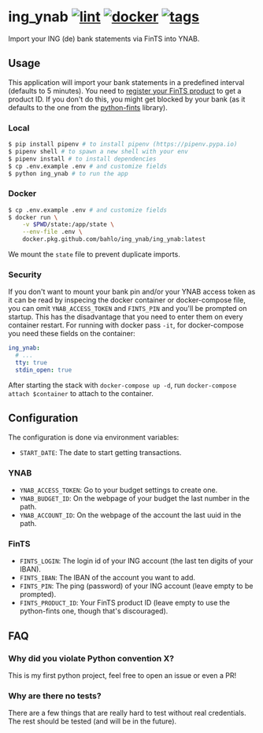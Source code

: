 # ing_ynab [![lint](https://github.com/bahlo/fints_ynab/workflows/lint/badge.svg)](https://github.com/bahlo/ing_ynab/actions?query=workflow%3Alint) [![docker](https://github.com/bahlo/ing_ynab/workflows/docker/badge.svg)](https://github.com/bahlo/ing_ynab/actions?query=workflow%3Adocker) [![tags](https://github.com/bahlo/ing_ynab/workflows/main/tags.svg)](https://github.com/bahlo/ing_ynab/actions?query=workflow%3Atags)

Import your ING (de) bank statements via FinTS into YNAB. 

## Usage

This application will import your bank statements in a predefined interval 
(defaults to 5 minutes). 
You need to [register your FinTS product](https://www.hbci-zka.de/register/prod_register.htm) 
to get a product ID. 
If you don't do this, you might get blocked by your bank (as it defaults to the
one from the [python-fints](https://python-fints.readthedocs.io) library).

### Local

```sh
$ pip install pipenv # to install pipenv (https://pipenv.pypa.io) 
$ pipenv shell # to spawn a new shell with your env
$ pipenv install # to install dependencies
$ cp .env.example .env # and customize fields
$ python ing_ynab # to run the app
```

### Docker

```sh
$ cp .env.example .env # and customize fields
$ docker run \
    -v $PWD/state:/app/state \
    --env-file .env \
    docker.pkg.github.com/bahlo/ing_ynab/ing_ynab:latest
```

We mount the `state` file to prevent duplicate imports.

### Security

If you don't want to mount your bank pin and/or your YNAB access token as it 
can be read by inspecing the docker container or docker-compose file, you can 
omit `YNAB_ACCESS_TOKEN` and `FINTS_PIN` and you'll be prompted on startup.
This has the disadvantage that you need to enter them on every container 
restart.
For running with docker pass `-it`, for docker-compose you need these fields
on the container:
```yml
ing_ynab:
  # ...
  tty: true
  stdin_open: true
```
After starting the stack with `docker-compose up -d`, run 
`docker-compose attach $container` to attach to the container.

## Configuration

The configuration is done via environment variables:

* `START_DATE`: The date to start getting transactions.

### YNAB

* `YNAB_ACCESS_TOKEN`: Go to your budget settings to create one.
* `YNAB_BUDGET_ID`: On the webpage of your budget the last number in the path.
* `YNAB_ACCOUNT_ID`: On the webpage of the account the last uuid in the path.

### FinTS

* `FINTS_LOGIN`: The login id of your ING account (the last ten digits of your IBAN).
* `FINTS_IBAN`: The IBAN of the account you want to add.
* `FINTS_PIN`: The ping (password) of your ING account (leave empty to be prompted).
* `FINTS_PRODUCT_ID`: Your FinTS product ID (leave empty to use the python-fints one, though that's discouraged).

## FAQ

### Why did you violate Python convention X?

This is my first python project, feel free to open an issue or even a PR!

### Why are there no tests?

There are a few things that are really hard to test without real credentials. 
The rest should be tested (and will be in the future).
